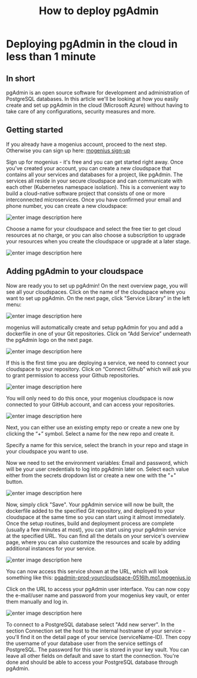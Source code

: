 ﻿---
sidebar_position: 18
title: How to deploy pgAdmin
---

# Deploying pgAdmin in the cloud in less than 1 minute


## In short

pgAdmin is an open source software for development and administration of PostgreSQL databases. In this article we'll be looking at how you easily create and set up pgAdmin in the cloud (Microsoft Azure) without having to take care of any configurations, security measures and more. 

## Getting started

If you already have a mogenius account, proceed to the next step. Otherwise you can sign up here: [mogenius sign-up](https://studio.mogenius.com/user/registration)

Sign up for mogenius - it's free and you can get started right away. Once you've created your account, you can create a new cloudspace that contains all your services and databases for a project, like pgAdmin. The services all reside in your secure cloudspace and can communicate with each other (Kubernetes namespace isolation). This is a convenient way to build a cloud-native software project that consists of one or more interconnected microservices. Once you have confirmed your email and phone number, you can create a new cloudspace:

![enter image description here](https://api.mogenius.com/file/id/115e92a0-6daa-4b15-9420-438448351d89)

Choose a name for your cloudspace and select the free tier to get cloud resources at no charge, or you can also choose a subscription to upgrade your resources when you create the cloudspace or upgrade at a later stage.

![enter image description here](https://api.mogenius.com/file/id/a8c2aaca-fbe7-401a-bf63-0c99024e2c94)

## Adding pgAdmin to your cloudspace

Now are ready you to set up pgAdmin! On the next overview page, you will see all your cloudspaces. Click on the name of the cloudspace where you want to set up pgAdmin. On the next page, click "Service Library" in the left menu:

![enter image description here](https://api.mogenius.com/file/id/a12d10f1-4b9b-4adb-95ec-db193e1db440)

mogenius will automatically create and setup pgAdmin for you and add a dockerfile in one of your Git repositories. Click on “Add Service” underneath the pgAdmin logo on the next page.

![enter image description here](https://api.mogenius.com/file/id/ebb57fbe-b61f-4a74-a35b-9d2c78d3944b)

If this is the first time you are deploying a service, we need to connect your cloudspace to your repository. Click on “Connect Github” which will ask you to grant permission to access your Github repositories.

![enter image description here](https://api.mogenius.com/file/id/88626d92-fa15-4d9e-8598-6a914daa633c)

You will only need to do this once, your mogenius cloudspace is now connected to your GitHub account, and can access your repositories.
 

![enter image description here](https://api.mogenius.com/file/id/886e945b-84e6-4d8c-b271-0f05bcbaa014)

Next, you can either use an existing empty repo or create a new one by clicking the “+” symbol. Select a name for the new repo and create it.

Specify a name for this service, select the branch in your repo and stage in your cloudspace you want to use.

Now we need to set the environment variables: Email and password, which will be your user credentials to log into pgAdmin later on. Select each value either from the secrets dropdown list or create a new one with the "+" button.

![enter image description here](https://api.mogenius.com/file/id/ef0fa7df-79d0-4585-a3e3-97a9b1e8ac57)

Now, simply click "Save". Your pgAdmin service will now be built, the dockerfile added to the specified Git repository, and deployed to your cloudspace at the same time so you can start using it almost immediately. Once the setup routines, build and deployment process are complete (usually a few minutes at most), you can start using your pgAdmin service at the specified URL. You can find all the details on your service's overview page, where you can also customize the resources and scale by adding additional instances for your service.

![enter image description here](https://api.mogenius.com/file/id/39364b05-f0f6-48e4-8375-93c5375b21c9)

You can now access this service shown at the URL, which will look something like this: [pgadmin-prod-yourcloudspace-0516lh.mo1.mogenius.io](https://pgadmin-prod-yourcloudspace-0516lh.mo1.mogenius.io/)

Click on the URL to access your pgAdmin user interface. You can now copy the e-mail/user name and password from your mogenius key vault, or enter them manually and log in.

![enter image description here](https://api.mogenius.com/file/id/b980ea97-8bb4-4cee-a98c-8b32eb7ef78c)

To connect to a PostgreSQL database select "Add new server". In the section Connection set the host to the internal hostname of your service - you'll find it on the detail page of your service (serviceName-ID). Then copy the username of your database user from the service settings of PostgreSQL. The password for this user is stored in your key vault. You can leave all other fields on default and save to start the connection. You're done and should be able to access your PostgreSQL database through pgAdmin.